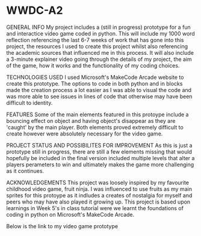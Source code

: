 # WWDC-A2

GENERAL INFO
My project includes a (still in progress) prototype for a fun and interactice video game coded in python. This will include my 1000 word reflection referencing the last 6-7 weeks of work that has gone into this project, the resources I used to create this project whilst also referencing the academic sources that influenced me in this process. It will also include a 3-minute explainer video going through the details of my project, the aim of the game, how it works and the functionality of my coding choices. 

TECHNOLOGIES USED
I used Microsoft's MakeCode Arcade website to create this prototype. The options to code in both python and in blocks made the creation process a lot easier as I was able to visual the code and was more able to see issues in lines of code that otherwise may have been difficult to identity. 

FEATURES
Some of the main elements featured in this protoype include a bouncing effect on object and having object's disappear as they are 'caught' by the main player. Both elements proved extremely difficult to create however were absolutely necessary for the video game. 

PROJECT STATUS AND POSSIBILITES FOR IMPROVEMENT 
As this is just a prototype still in progress, there are still a few elements missing that would hopefully be included in the final version included multiple levels that alter a players perameters to win and ultimately makes the game more challenging as it continues. 

ACKNOWLEDGEMENTS
This project was loosely inspired by my favourite childhood video game, fruit ninja. I was influenced to use fruits as my main sprites for this protoype as it indludes a creates of nostalgia for myself and peers who may have also played it growing up. This project is based upon learnings in Week 5's in class tutorial were we learnt the foundations of coding in python on Microsoft's MakeCode Arcade. 

Below is the link to my video game prototype 

